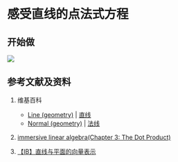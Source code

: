 # 感受直线的点法式方程

## 开始做

![](/images/线性代数/用向量表达空间解析几何中的线和面等/感受直线的点法式方程/1a1.jpg)

## 参考文献及资料

1. 维基百科
	- [Line (geometry)](https://en.wikipedia.org/wiki/Line_(geometry)) | [直线](https://zh.wikipedia.org/wiki/%E7%9B%B4%E7%BA%BF) 
	- [Normal (geometry)](https://en.wikipedia.org/wiki/Normal_(geometry)) | [法线](https://zh.wikipedia.org/wiki/%E6%B3%95%E7%BA%BF) 

2. [immersive linear algebra(Chapter 3: The Dot Product)](http://immersivemath.com/ila/ch03_dotproduct/ch03.html)
3. [【IB】直线与平面的向量表示](https://zhuanlan.zhihu.com/p/73397884)
